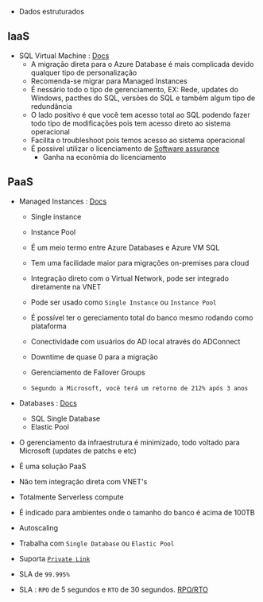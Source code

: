 * Dados estruturados

## IaaS

* SQL Virtual Machine : [Docs](https://learn.microsoft.com/en-us/azure/azure-sql/virtual-machines/?view=azuresql)
  * A migração direta para o Azure Database é mais complicada devido qualquer tipo de personalização
  * Recomenda-se migrar para Managed Instances
  * É nessário todo o tipo de gerenciamento, EX: Rede, updates do Windows, pacthes do SQL, versões do SQL e também algum tipo de redundância
  * O lado positivo é que você tem acesso total ao SQL podendo fazer todo tipo de modificações pois tem acesso direto ao sistema operacional
  * Facilita o troubleshoot pois temos acesso ao sistema operacional
  * É possivel utilizar o licenciamento de [Software assurance](https://www.microsoft.com/pt-br/licensing/licensing-programs/software-assurance-default)
    * Ganha na econômia do licenciamento

## PaaS

* Managed Instances : [Docs](https://learn.microsoft.com/pt-br/azure/azure-sql/managed-instance/?view=azuresql)
  * Single instance
  * Instance Pool

  * É um meio termo entre Azure Databases e Azure VM SQL
  * Tem uma facilidade maior para migrações on-premises para cloud
  * Integração direto com o Virtual Network, pode ser integrado diretamente na VNET
  * Pode ser usado como ``` Single Instance ``` ou ```Instance Pool ```
  * É possível ter o gereciamento total do banco mesmo rodando como plataforma
  * Conectividade com usuários do AD local através do ADConnect
  * Downtime de quase 0 para a migração
  * Gerenciamento de Failover Groups
  * ``` Segundo a Microsoft, você terá um retorno de 212% após 3 anos ```


* Databases : [Docs](https://learn.microsoft.com/pt-br/azure/azure-sql/database/?view=azuresql)
  * SQL Single Database
  * Elastic Pool

 * O gerenciamento da infraestrutura é minimizado, todo voltado para Microsoft (updates de patchs e etc)
 * É uma solução PaaS
 * Não tem integração direta com VNET's
 * Totalmente Serverless compute
 * É indicado para ambientes onde o tamanho do banco é acima de 100TB
 * Autoscaling
 * Trabalha com ```Single Database``` ou ```Elastic Pool```
 * Suporta [``` Private Link ```](https://learn.microsoft.com/pt-br/azure/private-link/private-link-overview)
 * SLA de ``` 99.995% ```
 * SLA : ``` RPO ``` de 5 segundos e ``` RTO ``` de 30 segundos. [RPO/RTO](https://learn.microsoft.com/pt-br/azure/azure-sql/database/business-continuity-high-availability-disaster-recover-hadr-overview?view=azuresql)


